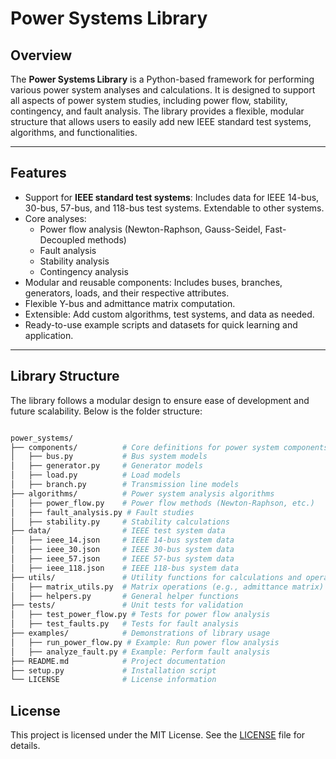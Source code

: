 # Power Systems Library

## **Overview**
The **Power Systems Library** is a Python-based framework for performing various power system analyses and calculations. It is designed to support all aspects of power system studies, including power flow, stability, contingency, and fault analysis. The library provides a flexible, modular structure that allows users to easily add new IEEE standard test systems, algorithms, and functionalities.

---

## **Features**
- Support for **IEEE standard test systems**: Includes data for IEEE 14-bus, 30-bus, 57-bus, and 118-bus test systems. Extendable to other systems.
- Core analyses:
  - Power flow analysis (Newton-Raphson, Gauss-Seidel, Fast-Decoupled methods)
  - Fault analysis
  - Stability analysis
  - Contingency analysis
- Modular and reusable components: Includes buses, branches, generators, loads, and their respective attributes.
- Flexible Y-bus and admittance matrix computation.
- Extensible: Add custom algorithms, test systems, and data as needed.
- Ready-to-use example scripts and datasets for quick learning and application.

---

## **Library Structure**
The library follows a modular design to ensure ease of development and future scalability. Below is the folder structure:

```bash

power_systems/
├── components/          # Core definitions for power system components
│   ├── bus.py           # Bus system models
│   ├── generator.py     # Generator models
│   ├── load.py          # Load models
│   ├── branch.py        # Transmission line models
├── algorithms/          # Power system analysis algorithms
│   ├── power_flow.py    # Power flow methods (Newton-Raphson, etc.)
│   ├── fault_analysis.py # Fault studies
│   ├── stability.py     # Stability calculations
├── data/                # IEEE test system data
│   ├── ieee_14.json     # IEEE 14-bus system data
│   ├── ieee_30.json     # IEEE 30-bus system data
│   ├── ieee_57.json     # IEEE 57-bus system data
│   ├── ieee_118.json    # IEEE 118-bus system data
├── utils/               # Utility functions for calculations and operations
│   ├── matrix_utils.py  # Matrix operations (e.g., admittance matrix)
│   ├── helpers.py       # General helper functions
├── tests/               # Unit tests for validation
│   ├── test_power_flow.py # Tests for power flow analysis
│   ├── test_faults.py   # Tests for fault analysis
├── examples/            # Demonstrations of library usage
│   ├── run_power_flow.py # Example: Run power flow analysis
│   ├── analyze_fault.py # Example: Perform fault analysis
├── README.md            # Project documentation
├── setup.py             # Installation script
└── LICENSE              # License information


```

## **License**
This project is licensed under the MIT License. See the [LICENSE](LICENSE) file for details.


